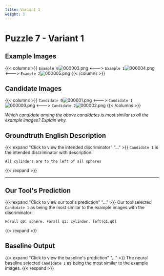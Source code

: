 ```yaml
---
title: Variant 1
weight: 3
---
```


# Puzzle 7 - Variant 1

## Example Images
{{< columns >}}
`Example 0`![000003.png](/clevr-variants/partition/fovariant-1/render/images/CLEVR_val_000003.png)
<--->
`Example 1`![000004.png](/clevr-variants/partition/fovariant-1/render/images/CLEVR_val_000004.png)
<--->
`Example 2`![000005.png](/clevr-variants/partition/fovariant-1/render/images/CLEVR_val_000005.png)
{{< /columns >}}

## Candidate Images
{{< columns >}}
`Candidate 0`![000001.png](/clevr-variants/partition/fovariant-1/render/images/CLEVR_val_000001.png)
<--->
`Candidate 1`![000000.png](/clevr-variants/partition/fovariant-1/render/images/CLEVR_val_000000.png)
<--->
`Candidate 2`![000002.png](/clevr-variants/partition/fovariant-1/render/images/CLEVR_val_000002.png)
{{< /columns >}}

*Which candidate among the above candidates is most similar to all the example images? Explain why.*

## Groundtruth English Description

{{< expand "Click to view the intended discriminator" "..." >}}
`Candidate 1` is the intended discriminator with description:
```plaintext 
All cylinders are to the left of all spheres
```
{{< /expand >}}

---



## Our Tool's Prediction

{{< expand "Click to view our tool's prediction" "..." >}}
Our tool selected `Candidate 1` as being the most similar to the example images with the discriminator:
```plaintext
Forall q0: sphere. Forall q1: cylinder. left(q1,q0)
```
{{< /expand >}}



## Baseline Output

{{< expand "Click to view the baseline's prediction" "..." >}}
The neural baseline selected `Candidate 1` as being the most similar to the example images.
{{< /expand >}}


